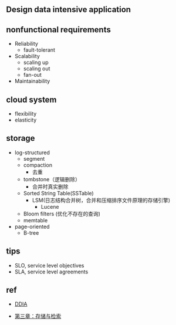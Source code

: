 ## Design data intensive application


## nonfunctional requirements
+ Reliability
    + fault-tolerant
+ Scalability
    + scaling up
    + scaling out
    + fan-out
+ Maintainability


## cloud system
+ flexibility
+ elasticity

## storage

+ log-structured
    + segment
    + compaction
        + 去重
    + tombstone（逻辑删除）
        + 合并时真实删除
    + Sorted String Table(SSTable)
        + LSM(日志结构合并树，合并和压缩排序文件原理的存储引擎)
            + Lucene
    + Bloom filters (优化不存在的查询)
    + memtable
+ page-oriented
    + B-tree

## tips
+ SLO, service level objectives
+ SLA, service level agreements

## ref
+ [DDIA](http://ddia.vonng.com/#/ch2)

+ [第三章：存储与检索](http://ddia.vonng.com/#/ch3)